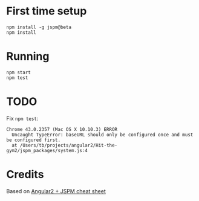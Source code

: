 
# First time setup

    npm install -g jspm@beta
    npm install

# Running

    npm start
    npm test

# TODO

Fix `npm test`:

    Chrome 43.0.2357 (Mac OS X 10.10.3) ERROR
      Uncaught TypeError: baseURL should only be configured once and must be configured first.
      at /Users/tb/projects/angular2/Hit-the-gym2/jspm_packages/system.js:4

# Credits

Based on [Angular2 + JSPM cheat sheet](https://gist.github.com/robwormald/429e01c6d802767441ec)
